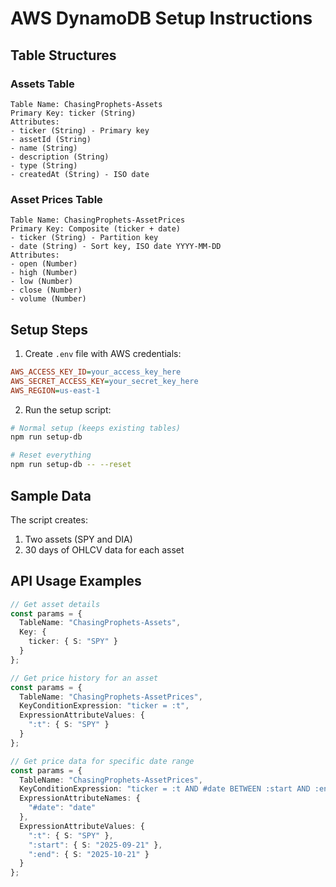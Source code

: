 # AWS DynamoDB Setup Instructions

## Table Structures

### Assets Table
```
Table Name: ChasingProphets-Assets
Primary Key: ticker (String)
Attributes:
- ticker (String) - Primary key
- assetId (String)
- name (String)
- description (String)
- type (String)
- createdAt (String) - ISO date
```

### Asset Prices Table
```
Table Name: ChasingProphets-AssetPrices
Primary Key: Composite (ticker + date)
- ticker (String) - Partition key
- date (String) - Sort key, ISO date YYYY-MM-DD
Attributes:
- open (Number)
- high (Number)
- low (Number)
- close (Number)
- volume (Number)
```

## Setup Steps

1. Create `.env` file with AWS credentials:
```ini
AWS_ACCESS_KEY_ID=your_access_key_here
AWS_SECRET_ACCESS_KEY=your_secret_key_here
AWS_REGION=us-east-1
```

2. Run the setup script:
```bash
# Normal setup (keeps existing tables)
npm run setup-db

# Reset everything
npm run setup-db -- --reset
```

## Sample Data

The script creates:
1. Two assets (SPY and DIA)
2. 30 days of OHLCV data for each asset

## API Usage Examples

```typescript
// Get asset details
const params = {
  TableName: "ChasingProphets-Assets",
  Key: {
    ticker: { S: "SPY" }
  }
};

// Get price history for an asset
const params = {
  TableName: "ChasingProphets-AssetPrices",
  KeyConditionExpression: "ticker = :t",
  ExpressionAttributeValues: {
    ":t": { S: "SPY" }
  }
};

// Get price data for specific date range
const params = {
  TableName: "ChasingProphets-AssetPrices",
  KeyConditionExpression: "ticker = :t AND #date BETWEEN :start AND :end",
  ExpressionAttributeNames: {
    "#date": "date"
  },
  ExpressionAttributeValues: {
    ":t": { S: "SPY" },
    ":start": { S: "2025-09-21" },
    ":end": { S: "2025-10-21" }
  }
};
```